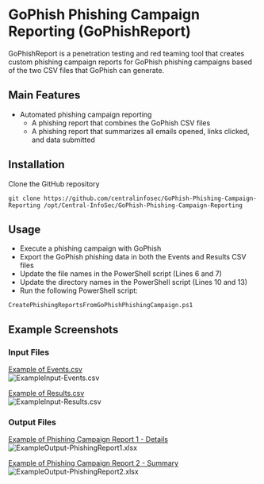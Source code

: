 # GoPhish Phishing Campaign Reporting (GoPhishReport)

GoPhishReport is a penetration testing and red teaming tool that creates custom phishing campaign reports for GoPhish phishing campaigns based of the two CSV files that GoPhish can generate.

## Main Features

 - Automated phishing campaign reporting
   - A phishing report that combines the GoPhish CSV files
   - A phishing report that summarizes all emails opened, links clicked, and data submitted
 
## Installation

Clone the GitHub repository
```
git clone https://github.com/centralinfosec/GoPhish-Phishing-Campaign-Reporting /opt/Central-InfoSec/GoPhish-Phishing-Campaign-Reporting
```

## Usage

 - Execute a phishing campaign with GoPhish
 - Export the GoPhish phishing data in both the Events and Results CSV files
 - Update the file names in the PowerShell script (Lines 6 and 7)
 - Update the directory names in the PowerShell script (Lines 10 and 13)
 - Run the following PowerShell script:
```
CreatePhishingReportsFromGoPhishPhishingCampaign.ps1
```

## Example Screenshots

### Input Files

[Example of Events.csv](Example%20Input%20-%20GoPhish%20CSV%20Files/Events.csv)  
![ExampleInput-Events.csv](Example%20Screenshots%20-%20Input%20and%20Output%20Files/Input%20-%20Events.csv.png?raw=true "ExampleInput-Events.csv")

[Example of Results.csv](Example%20Input%20-%20GoPhish%20CSV%20Files/Results.csv)  
![ExampleInput-Results.csv](Example%20Screenshots%20-%20Input%20and%20Output%20Files/Input%20-%20Results.csv.png?raw=true "ExampleInput-Results.csv")

### Output Files

[Example of Phishing Campaign Report 1 - Details](Example%20Output%20-%20Phishing%20Reports/Phishing%20Campaign%20Report%201%20-%20Details.csv)  
![ExampleOutput-PhishingReport1.xlsx](Example%20Screenshots%20-%20Input%20and%20Output%20Files/Output%20-%20Phishing%20Report%201.png?raw=true "ExampleOutput-PhishingReport1.xlsx")

[Example of Phishing Campaign Report 2 - Summary](Example%20Output%20-%20Phishing%20Reports/Phishing%20Campaign%20Report%202%20-%20Summary.csv)  
![ExampleOutput-PhishingReport2.xlsx](Example%20Screenshots%20-%20Input%20and%20Output%20Files/Output%20-%20Phishing%20Report%202.png?raw=true "ExampleOutput-PhishingReport2.xlsx")
